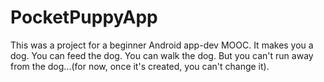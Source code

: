 # PocketPuppyApp

This was a project for a beginner Android app-dev MOOC. It makes you a dog. You can feed the dog. You can walk the dog. But you can't run away from the dog...(for now, once it's created, you can't change it).
